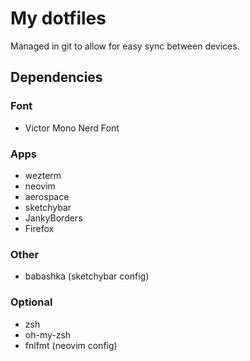 # My dotfiles
Managed in git to allow for easy sync between devices.

## Dependencies
### Font
* Victor Mono Nerd Font

### Apps
* wezterm
* neovim
* aerospace
* sketchybar
* JankyBorders
* Firefox

### Other
* babashka (sketchybar config)

### Optional
* zsh
* oh-my-zsh
* fnlfmt (neovim config)
